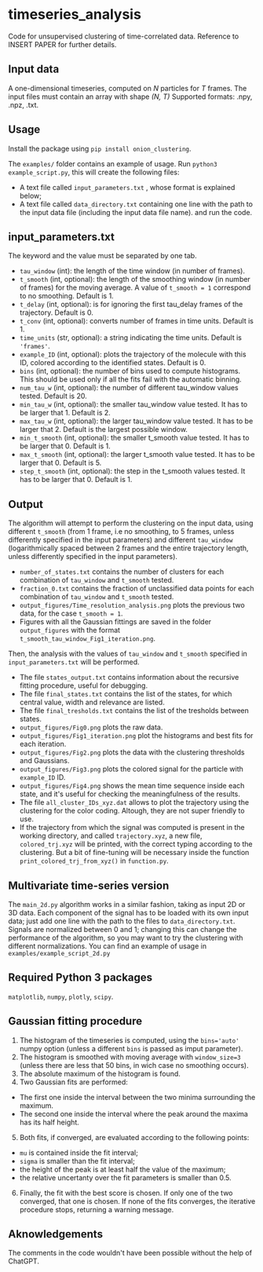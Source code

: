 # timeseries_analysis
Code for unsupervised clustering of time-correlated data. Reference to INSERT PAPER for further details. 

## Input data
A one-dimensional timeseries, computed on *N* particles for *T* frames. The input files must contain an array with shape *(N, T)* Supported formats: .npy, .npz, .txt.

## Usage
Install the package using `pip install onion_clustering`. 

The `examples/` folder contains an example of usage. Run `python3 example_script.py`, this will create the following files:
* A text file called `input_parameters.txt` , whose format is explained below;
* A text file called `data_directory.txt` containing one line with the path to the input data file (including the input data file name). 
and run the code. 

## input_parameters.txt
The keyword and the value must be separated by one tab. 
* `tau_window` (int): the length of the time window (in number of frames). 
* `t_smooth` (int, optional): the length of the smoothing window (in number of frames) for the moving average. A value of `t_smooth = 1` correspond to no smoothing. Default is 1. 
* `t_delay` (int, optional): is for ignoring the first tau_delay frames of the trajectory. Default is 0. 
* `t_conv` (int, optional): converts number of frames in time units. Default is 1. 
* `time_units` (str, optional): a string indicating the time units. Default is `'frames'`.  
* `example_ID` (int, optional): plots the trajectory of the molecule with this ID, colored according to the identified states. Default is 0. 
* `bins` (int, optional): the number of bins used to compute histograms. This should be used only if all the fits fail with the automatic binning. 
* `num_tau_w` (int, optional): the number of different tau_window values tested. Default is 20. 
* `min_tau_w` (int, optional): the smaller tau_window value tested. It has to be larger that 1. Default is 2. 
* `max_tau_w` (int, optional): the larger tau_window value tested. It has to be larger that 2. Default is the largest possible window. 
* `min_t_smooth` (int, optional): the smaller t_smooth value tested. It has to be larger that 0. Default is 1. 
* `max_t_smooth` (int, optional): the larger t_smooth value tested. It has to be larger that 0. Default is 5. 
* `step_t_smooth` (int, optional): the step in the t_smooth values tested. It has to be larger that 0. Default is 1. 

## Output
The algorithm will attempt to perform the clustering on the input data, using different `t_smooth` (from 1 frame, i.e no smoothing, to 5 frames, unless differently specified in the input parameters) and different `tau_window` (logarithmically spaced between 2 frames and the entire trajectory length, unless differently specified in the input parameters). 

* `number_of_states.txt` contains the number of clusters for each combination of `tau_window` and `t_smooth` tested. 
* `fraction_0.txt` contains the fraction of unclassified data points for each combination of `tau_window` and `t_smooth` tested. 
* `output_figures/Time_resolution_analysis.png` plots the previous two data, for the case `t_smooth = 1`. 
* Figures with all the Gaussian fittings are saved in the folder `output_figures` with the format `t_smooth_tau_window_Fig1_iteration.png`. 

Then, the analysis with the values of `tau_window` and `t_smooth`  specified in `input_parameters.txt` will be performed. 

* The file `states_output.txt` contains information about the recursive fitting procedure, useful for debugging. 
* The file `final_states.txt` contains the list of the states, for which central value, width and relevance are listed. 
* The file `final_tresholds.txt` contains the list of the tresholds between states. 
* `output_figures/Fig0.png` plots the raw data. 
* `output_figures/Fig1_iteration.png` plot the histograms and best fits for each iteration. 
* `output_figures/Fig2.png` plots the data with the clustering thresholds and Gaussians. 
* `output_figures/Fig3.png` plots the colored signal for the particle with `example_ID` ID. 
* `output_figures/Fig4.png` shows the mean time sequence inside each state, and it's useful for checking the meaningfulness of the results. 
* The file `all_cluster_IDs_xyz.dat` allows to plot the trajectory using the clustering for the color coding. Altough, they are not super friendly to use. 
* If the trajectory from which the signal was computed is present in the working directory, and called `trajectory.xyz`, a new file, `colored_trj.xyz` will be printed, with the correct typing according to the clustering. But a bit of fine-tuning will be necessary inside the function `print_colored_trj_from_xyz()` in `function.py`. 

## Multivariate time-series version
The `main_2d.py` algorithm works in a similar fashion, taking as input 2D or 3D data. Each component of the signal has to be loaded with its own input data; just add one line with the path to the files to `data_directory.txt`. Signals are normalized between 0 and 1; changing this can change the performance of the algorithm, so you may want to try the clustering with different normalizations. You can find an example of usage in `examples/example_script_2d.py`

## Required Python 3 packages
`matplotlib`, `numpy`, `plotly`, `scipy`. 

## Gaussian fitting procedure
1. The histogram of the timeseries is computed, using the `bins='auto'` numpy option (unless a different `bins` is passed as imput parameter). 
2. The histogram is smoothed with moving average with `window_size=3` (unless there are less that 50 bins, in wich case no smoothing occurs). 
3. The absolute maximum of the histogram is found. 
4. Two Gaussian fits are performed:
 * The first one inside the interval between the two minima surrounding the maximum. 
 * The second one inside the interval where the peak around the maxima has its half height. 
5. Both fits, if converged, are evaluated according to the following points:
 * `mu` is contained inside the fit interval;
 * `sigma` is smaller than the fit interval;
 * the height of the peak is at least half the value of the maximum;
 * the relative uncertanty over the fit parameters is smaller than 0.5.
6. Finally, the fit with the best score is chosen. If only one of the two converged, that one is chosen. If none of the fits converges, the iterative procedure stops, returning a warning message. 

## Aknowledgements
The comments in the code wouldn't have been possible without the help of ChatGPT. 